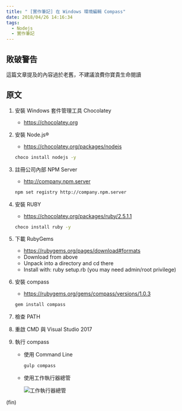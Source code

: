 ```yaml
---
title: " [實作筆記] 在 Windows 環境編輯 Compass"
date: 2018/04/26 14:16:34
tags:
  - Nodejs
  - 實作筆記
---
```


## 敗破警告

這篇文章提及的內容過於老舊，不建議浪費你寶貴生命閱讀

## 原文

1. 安裝 Windows 套件管理工具 Chocolatey
   - <https://chocolatey.org>
2. 安裝 Node.js®

   - <https://chocolatey.org/packages/nodejs>

   ```sh
   choco install nodejs -y
   ```

3. 註冊公司內部 NPM Server

   - <http://company.npm.server>

   ```sh
   npm set registry http://company.npm.server
   ```

4. 安裝 RUBY

   - <https://chocolatey.org/packages/ruby/2.5.1.1>

   ```sh
   choco install ruby -y
   ```

5. 下載 RubyGems
   - <https://rubygems.org/pages/download#formats>
   - Download from above
   - Unpack into a directory and cd there
   - Install with: ruby setup.rb (you may need admin/root privilege)
6. 安裝 compass

   - <https://rubygems.org/gems/compass/versions/1.0.3>

   ```sh
   gem install compass
   ```

7. 檢查 PATH
8. 重啟 CMD 與 Visual Studio 2017
9. 執行 compass

   - 使用 Command Line

     ```sh
     gulp compass
     ```

   - 使用工作執行器總管

     ![工作執行器總管](https://i.imgur.com/2sEzAx5.jpg)

(fin)
